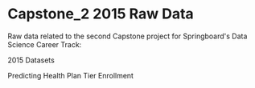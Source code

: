 # Capstone_2 2015 Raw Data

Raw data related to the second Capstone project for Springboard's Data Science Career Track:

2015 Datasets

Predicting Health Plan Tier Enrollment